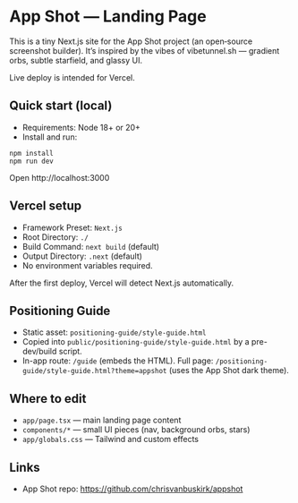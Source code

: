 # App Shot — Landing Page

This is a tiny Next.js site for the App Shot project (an open‑source screenshot builder). It’s inspired by the vibes of vibetunnel.sh — gradient orbs, subtle starfield, and glassy UI.

Live deploy is intended for Vercel.

## Quick start (local)

- Requirements: Node 18+ or 20+
- Install and run:

```
npm install
npm run dev
```

Open http://localhost:3000

## Vercel setup

- Framework Preset: `Next.js`
- Root Directory: `./`
- Build Command: `next build` (default)
- Output Directory: `.next` (default)
- No environment variables required.

After the first deploy, Vercel will detect Next.js automatically.

## Positioning Guide

- Static asset: `positioning-guide/style-guide.html`
- Copied into `public/positioning-guide/style-guide.html` by a pre-dev/build script.
- In-app route: `/guide` (embeds the HTML). Full page: `/positioning-guide/style-guide.html?theme=appshot` (uses the App Shot dark theme).

## Where to edit

- `app/page.tsx` — main landing page content
- `components/*` — small UI pieces (nav, background orbs, stars)
- `app/globals.css` — Tailwind and custom effects

## Links

- App Shot repo: https://github.com/chrisvanbuskirk/appshot
